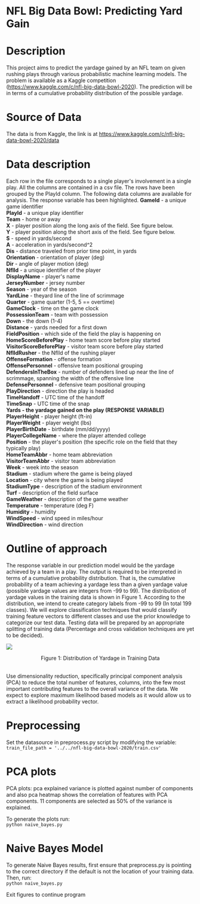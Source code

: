 # NFL Big Data Bowl: Predicting Yard Gain

# Description
This project aims to predict the yardage gained by an NFL team on given rushing plays through various probabilistic machine
learning models. The problem is available as a Kaggle competition
(https://www.kaggle.com/c/nfl-big-data-bowl-2020). The prediction will be in terms of a
cumulative probability distribution of the possible yardage.

# Source of Data
The data is from Kaggle, the link is at
https://www.kaggle.com/c/nfl-big-data-bowl-2020/data

# Data description
Each row in the file corresponds to a single player's involvement in a single play.
All the columns are contained in a csv file. The rows have been grouped by the PlayId column. The
following data columns are available for analysis. The response variable has been highlighted.
**GameId** - a unique game identifier <br />
**PlayId** - a unique play identifier <br />
**Team** - home or away <br />
**X** - player position along the long axis of the field. See figure below. <br />
**Y** - player position along the short axis of the field. See figure below. <br />
**S** - speed in yards/second <br />
**A** - acceleration in yards/second^2 <br />
**Dis** - distance traveled from prior time point, in yards <br />
**Orientation** - orientation of player (deg) <br />
**Dir** - angle of player motion (deg) <br />
**NflId** - a unique identifier of the player <br />
**DisplayName** - player's name <br />
**JerseyNumber** - jersey number <br />
**Season** - year of the season <br />
**YardLine** - theyard line of the line of scrimmage <br />
**Quarter** - game quarter (1-5, 5 == overtime) <br />
**GameClock** - time on the game clock <br />
**PossessionTeam** - team with possession <br />
**Down** - the down (1-4) <br />
**Distance** - yards needed for a first down <br />
**FieldPosition** - which side of the field the play is happening on <br />
**HomeScoreBeforePlay** - home team score before play started <br />
**VisitorScoreBeforePlay** - visitor team score before play started <br />
**NflIdRusher** - the NflId of the rushing player <br />
**OffenseFormation** - offense formation <br />
**OffensePersonnel** - offensive team positional grouping <br />
**DefendersInTheBox** - number of defenders lined up near the line of scrimmage, spanning the width
of the offensive line <br />
**DefensePersonnel** - defensive team positional grouping <br />
**PlayDirection** - direction the play is headed <br />
**TimeHandoff** - UTC time of the handoff <br />
**TimeSnap** - UTC time of the snap <br />
**Yards - the yardage gained on the play (RESPONSE VARIABLE)** <br />
**PlayerHeight** - player height (ft-in) <br />
**PlayerWeight** - player weight (lbs) <br />
**PlayerBirthDate** - birthdate (mm/dd/yyyy) <br />
**PlayerCollegeName** - where the player attended college <br />
**Position** - the player's position (the specific role on the field that they typically play) <br />
**HomeTeamAbbr** - home team abbreviation <br />
**VisitorTeamAbbr** - visitor team abbreviation <br />
**Week** - week into the season <br />
**Stadium** - stadium where the game is being played <br />
**Location** - city where the game is being played <br />
**StadiumType** - description of the stadium environment <br />
**Turf** - description of the field surface <br />
**GameWeather** - description of the game weather <br />
**Temperature** - temperature (deg F) <br />
**Humidity** - humidity <br />
**WindSpeed** - wind speed in miles/hour <br />
**WindDirection** - wind direction <br />

# Outline of approach
The response variable in our prediction model would be the yardage
achieved by a team in a play. The output is required to be interpreted in terms of a cumulative
probability distribution. That is, the cumulative probability of a team achieving a yardage less
than a given yardage value (possible yardage values are integers from -99 to 99).
The distribution of yardage values in the training data is shown in Figure 1. According to the
distribution, we intend to create category labels from -99 to 99 (In total 199 classes). We will
explore classification techniques that would classify training feature vectors to different classes
and use the prior knowledge to categorize our test data. Testing data will be prepared by an
appropriate splitting of training data (Percentage and cross validation techniques are yet to be
decided).

<img src="https://github.com/jhess/NFL-Big-Data-Bowl-Predicting-Yard-Gain/assets/1844404/53cdc11b-9275-4d9d-924a-5ac99f19998e" /> <br />
<div style="text-align:center">
  Figure 1: Distribution of Yardage in Training Data 
</div> <br />


Use dimensionality reduction, specifically principal component analysis (PCA) to reduce
the total number of features, columns, into the few most important contributing features to the
overall variance of the data. We expect to explore maximum likelihood based models as it would
allow us to extract a likelihood probability vector.

# Preprocessing
Set the datasource in preprocess.py script by modifying the variable: <br />
`train_file_path = '../../nfl-big-data-bowl-2020/train.csv'`

# PCA plots
PCA plots: pca explained variance is plotted against number of components and also
pca heatmap shows the correlation of features with PCA components. 11 components are
selected as 50% of the variance is explained.

To generate the plots run: <br />
`python naive_bayes.py`

# Naive Bayes Model
To generate Naive Bayes results, first ensure that preprocess.py is pointing to the correct directory if the default is not the location of your training data. Then, run: <br />
`python naive_bayes.py`

Exit figures to continue program
